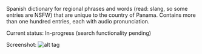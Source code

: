 Spanish dictionary for regional phrases and words (read: slang, so some entries are NSFW) that are unique to the country of Panama. Contains more than one hundred entries, each with audio pronunciation.

Current status: In-progress (search functionality pending)

Screenshot:
![alt tag](https://raw.github.com/jecw/ptydictionary/master/ptydictionaryscreenshot.png)
